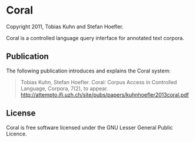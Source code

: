 Coral
=====

Copyright 2011, Tobias Kuhn and Stefan Hoefler.

Coral is a controlled language query interface for annotated text corpora.


Publication
-----------

The following publication introduces and explains the Coral system:

> Tobias Kuhn, Stefan Hoefler. Coral: Corpus Access in Controlled Language,
> Corpora, 7(2), to appear.
> http://attempto.ifi.uzh.ch/site/pubs/papers/kuhnhoefler2013coral.pdf


License
-------

Coral is free software licensed under the GNU Lesser General Public Licence.
